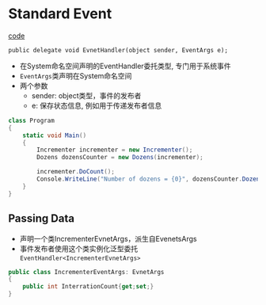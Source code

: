 # Standard Event

[code](csharp-standard-event-code.md)

`public delegate void EvnetHandler(object sender, EventArgs e);`

- 在System命名空间声明的EventHandler委托类型, 专门用于系统事件
- `EventArgs`类声明在System命名空间
- 两个参数
  - sender: object类型，事件的发布者
  - e:  保存状态信息, 例如用于传递发布者信息

```c#
class Program
{
    static void Main()
    {
        Incrementer incrementer = new Incrementer();
        Dozens dozensCounter = new Dozens(incrementer);

        incrementer.DoCount();
        Console.WriteLine("Number of dozens = {0}", dozensCounter.DozensCount);
    }
}
```

## Passing Data

- 声明一个类IncrementerEvnetArgs，派生自EvenetsArgs
- 事件发布者使用这个类实例化泛型委托`EventHandler<IncrementerEvnetArgs>`

```c#
public class IncrementerEventArgs: EvnetArgs
{
    public int InterrationCount{get;set;}
}
```

